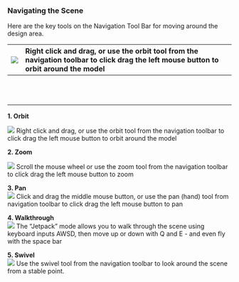 ### Navigating the Scene

Here are the key tools on the Navigation Tool Bar for moving around the design area.

| ![](/formit-introduction/images/orbit-tool.png) | Right click and drag, or use the orbit tool from the navigation toolbar to click drag the left mouse button to orbit around the model |
| :--- | :--- |
|  |  |
|  |  |
|  |  |
|  |  |
|  |  |
|  |  |
|  |  |
|  |  |
|  |  |
|  |  |
|  |  |

**1. Orbit**

![](./images/orbit-tool.png)  Right click and drag, or use the orbit tool from the navigation toolbar to click drag the left mouse button to orbit around the model

**2. Zoom**

![](./images/zoom.png) Scroll the mouse wheel or use the zoom tool from the navigation toolbar to click drag the left mouse button to zoom

**3. Pan**  
![](./images/panning.png) Click and drag the middle mouse button, or use the pan \(hand\) tool from navigation toolbar to click drag the left mouse button to pan

**4. Walkthrough**  
![](./images/jet-pack.png) The “Jetpack” mode allows you to walk through the scene using keyboard inputs AWSD, then move up or down with Q and E - and even fly with the space bar

**5. Swivel**  
![](images/Swivel.PNG) Use the swivel tool from the navigation toolbar to look around the scene from a stable point.

